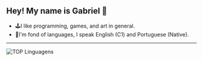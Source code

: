 ## Hey! My name is Gabriel 👋
- 🕹️I like programming, games, and art in general.
- 📖I'm fond of languages, I speak English (C1) and Portuguese (Native).
---


![TOP Linguagens](https://github-readme-stats.vercel.app/api/top-langs/?username=gabrielvettorazzi&layout=compact&theme=dracula)

</div><br/>
</div>
  
